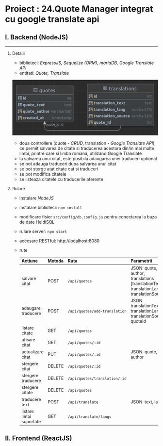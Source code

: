 # Proiect : 24.Quote Manager integrat cu google translate api

## I. Backend (NodeJS)
---
1. Detalii
    - biblioteci: _ExpressJS, Sequelize (ORM), mariaDB, Google Translate API_
    - entitati: _Quote, Translate_

    ![alt text](./assets/images/diagram.png "Logo Title")

    - doua controllere (quote - _CRUD_, translation - _Google Translate API_), ce permit salvarea de citate si traducerea acestora din/in mai multe limbi, printre care si limba romana, utilizand Google Translate
    - la salvarea unui citat, este posibila adaugarea unei traduceri optional
    - se pot adauga traduceri dupa salvarea unui citat
    - se pot sterge atat citate cat si traduceri
    - se pot modifica citatele
    - se listeaza citatele cu traducerile aferente
2. Rulare
    - instalare _NodeJS_
    - instalare biblioteci: ```npm install```
    - modificare fisier `src/config/db.config.js` pentru conectarea la baza de date HeidiSQL
    - rulare server: ```npm start```
    - accesare RESTful: http://localhost:8080
    - rute

        | Actiune       | Metoda       | Ruta                          | Parametrii|
        | ------------- |:-------------| :-----------------------------| ---|
        | salvare citat | POST         | `/api/quotes`                 | JSON: quote, author, translations [translationText, translationLang, translationSource] |
        | adaugare traducere | POST         | `/api/quotes/add-translation` | JSON: translationText, translationLang, translationSource, quoteId |
        | listare citate | GET          | `/api/quotes`                 ||
        | afisare citat | GET          | `/api/quotes/:id`             ||
        | actualizare citat | PUT          | `/api/quotes/:id`             | JSON: quote, author|
        | stergere citat | DELETE       | `/api/quotes/:id`             ||
        | stergere traducere | DELETE       | `/api/quotes/translation/:id` ||
        | stergere citate | DELETE       | `/api/quotes`                 ||
        | traducere text | POST         | `/api/translate`              | JSON: text, lang |
        | listare limbi suportate | GET          | `/api/translate/langs`        |
 
 

## II. Frontend (ReactJS)

